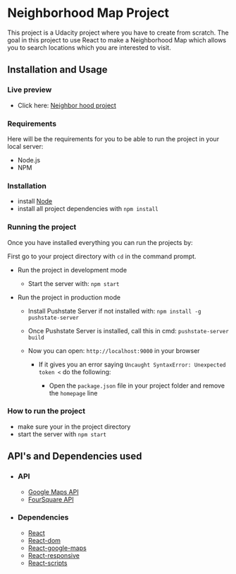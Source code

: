 # Neighborhood Map Project

This project is a Udacity project where you have to create from scratch. The goal in this project to use React to make a Neighborhood Map which allows you to search locations which you are interested to visit.

## Installation and Usage

### Live preview

* Click here: [Neighbor hood project](https://jvincent3.github.io/Neighborhood-map/)

### Requirements

Here will be the requirements for you to be able to run the project in your local server:

* Node.js
* NPM

### Installation

* install [Node](https://nodejs.org)
* install all project dependencies with `npm install`

### Running the project

Once you have installed everything you can run the projects by:

First go to your project directory with `cd` in the command prompt.

* Run the project in development mode

  * Start the server with: `npm start`

* Run the project in production mode

  * Install Pushstate Server if not installed with: `npm install -g pushstate-server`
  * Once Pushstate Server is installed, call this in cmd: `pushstate-server build`
  * Now you can open: `http://localhost:9000` in your browser
  
    * If it gives you an error saying `Uncaught SyntaxError: Unexpected token <` do the following:
    
      * Open the `package.json` file in your project folder and remove the `homepage` line

### How to run the project

* make sure your in the project directory
* start the server with `npm start`

## API's and Dependencies used

* ### API
  * [Google Maps API](https://cloud.google.com/maps-platform/)
  * [FourSquare API](https://developer.foursquare.com/)

* ### Dependencies
  * [React](https://github.com/facebook/react)
  * [React-dom](https://github.com/facebook/react/blob/master/packages/react-dom/README.md)
  * [React-google-maps](https://github.com/tomchentw/react-google-maps)
  * [React-responsive](https://github.com/contra/react-responsive)
  * [React-scripts](https://github.com/firstlookmedia/react-scripts)
